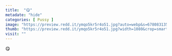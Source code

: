```yaml
---
title:  "😋"
metadate: "hide"
categories: [ Pussy ]
image: "https://preview.redd.it/ymqo5kr5r4o51.jpg?auto=webp&s=678083135da98c5fc9d8b34cd5c991a1bba74b22"
thumb: "https://preview.redd.it/ymqo5kr5r4o51.jpg?width=1080&crop=smart&auto=webp&s=d0bb9f08bc27a9121c69c124a253b1d43d7fc91f"
visit: ""
---
```

😋
